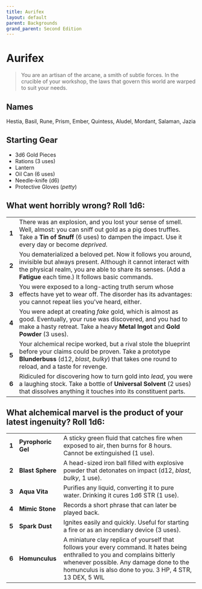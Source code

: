 ```yaml
---
title: Aurifex
layout: default
parent: Backgrounds
grand_parent: Second Edition
---
```


# Aurifex

> You are an artisan of the arcane, a smith of subtle forces. In the crucible of your workshop, the laws that govern this world are warped to suit your needs. 

## Names

Hestia, Basil, Rune, Prism, Ember, Quintess, Aludel, Mordant, Salaman, Jazia

## Starting Gear

- 3d6 Gold Pieces
- Rations (3 uses)
- Lantern
- Oil Can (6 uses)
- Needle-knife (d6)
- Protective Gloves (_petty_)

## What went horribly wrong? Roll 1d6:

|       |                                                                                                                                                                                                                                     |
| ----- | ----------------------------------------------------------------------------------------------------------------------------------------------------------------------------------------------------------------------------------- |
| **1** | There was an explosion, and you lost your sense of smell. Well, almost: you can sniff out gold as a pig does truffles. Take a **Tin of Snuff** (6 uses) to dampen the impact. Use it every day or become _deprived_.                                  |
| **2** | You dematerialized a beloved pet. Now it follows you around, invisible but always present. Although it cannot interact with the physical realm, you are able to share its senses. (Add a **Fatigue** each time.) It follows basic commands. |
| **3** | You were exposed to a long-acting truth serum whose effects have yet to wear off. The disorder has its advantages: you cannot repeat lies you've heard, either.                                                                     |
| **4** | You were adept at creating _fake_ gold, which is almost as good. Eventually, your ruse was discovered, and you had to make a hasty retreat. Take a heavy **Metal Ingot** and **Gold Powder** (3 uses).                                                    |
| **5** | Your alchemical recipe worked, but a rival stole the blueprint before your claims could be proven. Take a prototype **Blunderbuss** (d12, _blast_, _bulky_) that takes one round to reload, and a taste for revenge.                                                      |
| **6** | Ridiculed for discovering how to turn gold into _lead_, you were a laughing stock. Take a bottle of **Universal Solvent** (2 uses) that dissolves anything it touches into its constituent parts.                                   |

## What alchemical marvel is the product of your latest ingenuity? Roll 1d6:

|       |                    |                                                                                                                                                                                                                      |
| ----- | ------------------ | -------------------------------------------------------------------------------------------------------------------------------------------------------------------------------------------------------------------- |
| **1** | **Pyrophoric Gel** | A sticky green fluid that catches fire when exposed to air, then burns for 8 hours. Cannot be extinguished (1 use).                                                                                                |
| **2** | **Blast Sphere**   | A head-sized iron ball filled with explosive powder that detonates on impact (d12, _blast_, _bulky_, 1 use).                                                                                                             |
| **3** | **Aqua Vita**      | Purifies any liquid, converting it to pure water. Drinking it cures 1d6 STR (1 use).                                                                                                                                         |
| **4** | **Mimic Stone**    | Records a short phrase that can later be played back.                                                                                                                                                     |
| **5** | **Spark Dust**     | Ignites easily and quickly. Useful for starting a fire or as an incendiary device (3 uses).                                                                                                                           |
| **6** | **Homunculus**     | A miniature clay replica of yourself that follows your every command. It hates being enthralled to you and complains bitterly whenever possible. Any damage done to the homunculus is also done to you. 3 HP, 4 STR, 13 DEX, 5 WIL |
